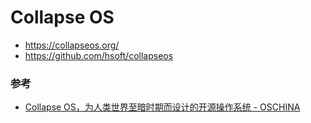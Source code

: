 # Collapse OS

- <https://collapseos.org/>
- <https://github.com/hsoft/collapseos>


### 参考

- [Collapse OS，为人类世界至暗时期而设计的开源操作系统 - OSCHINA](https://www.oschina.net/news/110480/collapse-os-an-open-source-operating-system-for-the-collapse)
